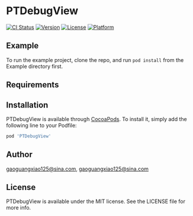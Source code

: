 # PTDebugView

[![CI Status](https://img.shields.io/travis/gaoguangxiao125@sina.com/PTDebugView.svg?style=flat)](https://travis-ci.org/gaoguangxiao125@sina.com/PTDebugView)
[![Version](https://img.shields.io/cocoapods/v/PTDebugView.svg?style=flat)](https://cocoapods.org/pods/PTDebugView)
[![License](https://img.shields.io/cocoapods/l/PTDebugView.svg?style=flat)](https://cocoapods.org/pods/PTDebugView)
[![Platform](https://img.shields.io/cocoapods/p/PTDebugView.svg?style=flat)](https://cocoapods.org/pods/PTDebugView)

## Example

To run the example project, clone the repo, and run `pod install` from the Example directory first.

## Requirements

## Installation

PTDebugView is available through [CocoaPods](https://cocoapods.org). To install
it, simply add the following line to your Podfile:

```ruby
pod 'PTDebugView'
```

## Author

gaoguangxiao125@sina.com, gaoguangxiao125@sina.com

## License

PTDebugView is available under the MIT license. See the LICENSE file for more info.

